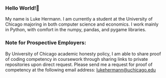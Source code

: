 ### Hello World!👋

My name is Luke Hermann. I am currently a student at the University of Chicago majoring in both computer science and economics. I work mainly in Python, with comfort in the numpy, pandas, and pygame libraries.

### Note for Prospective Employers:
By University of Chicago academic honesty policy, I am able to share proof of coding competency in coursework through sharing links to private repositories upon direct request. Please send me a request for proof of competency at the following email address: lukehermann@uchicago.edu
